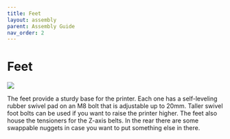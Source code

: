 ```yaml
---
title: Feet
layout: assembly
parent: Assembly Guide
nav_order: 2
---
```


# Feet

![]({{site.url}}/{{site.baseurl}}/assets/images/feet_assy.png)

The feet provide a sturdy base for the printer. Each one has a self-leveling rubber swivel pad on an M8 bolt that is adjustable up to 20mm. Taller swivel foot bolts can be used if you want to raise the printer higher. The feet also house the tensioners for the Z-axis belts. In the rear there are some swappable nuggets in case you want to put something else in there.
